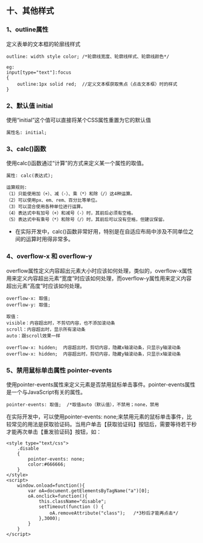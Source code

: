 ## 十、其他样式
### 1、outline属性
定义表单的文本框的轮廓线样式

    outline: width style color; /*轮廓线宽度、轮廓线样式、轮廓线颜色*/
    
    eg:
    input[type="text"]:focus
    {
        outline:1px solid red;  //定义文本框获取焦点（点击文本框）时的样式
    }
### 2、默认值 initial
使用“initial”这个值可以直接将某个CSS属性重置为它的默认值
    
    属性名: initial;
### 3、calc()函数
使用calc()函数通过“计算”的方式来定义某一个属性的取值。

    属性: calc(表达式);
    
    运算规则:
    （1）只能使用加（+）、减（-）、乘（*）和除（/）这4种运算。
    （2）可以使用px、em、rem、百分比等单位。
    （3）可以混合使用各种单位进行运算。
    （4）表达式中有加号（+）和减号（-）时，其前后必须有空格。
    （5）表达式中有乘号（*）和除号（/）时，其前后可以没有空格，但建议保留。
* 在实际开发中，calc()函数非常好用，特别是在自适应布局中涉及不同单位之间的运算时用得非常多。
### 4、overflow-x 和 overflow-y
overflow属性定义内容超出元素大小时应该如何处理，类似的，overflow-x属性用来定义内容超出元素“宽度”时应该如何处理，而overflow-y属性用来定义内容超出元素“高度”时应该如何处理。

    overflow-x: 取值;  
    overflow-y: 取值;
    
    取值：
    visible：内容超出时，不剪切内容，也不添加滚动条
    scroll：内容超出时，显示所有滚动条
    auto：跟scroll效果一样
    
    overflow-x: hidden;  内容超出时，剪切内容，隐藏x轴滚动条，只显示y轴滚动条
    overflow-x: hidden;  内容超出时，剪切内容，隐藏y轴滚动条，只显示x轴滚动条
### 5、禁用鼠标单击属性 pointer-events
使用pointer-events属性来定义元素是否禁用鼠标单击事件。pointer-events属性是一个与JavaScript有关的属性。

    pointer-events: 取值;  /*取值auto（默认值），不禁用；none，禁用
在实际开发中，可以使用pointer-events: none;来禁用元素的鼠标单击事件，比较常见的用法是获取验证码。当用户单击【获取验证码】按钮后，需要等待若干秒才能再次单击【重发验证码】按钮，如：
 
    <style type="text/css">
        .disable
        {
            pointer-events: none;
            color:#666666;
        }
    </style>
    <script>
        window.onload=function(){
            var oA=document.getElementsByTagName("a")[0];
            oA.onclick=function(){
                this.className="disable";
                setTimeout(function () {
                    oA.removeAttribute("class");   /*3秒后才能再点击*/
                },3000);
            }
        }
    </script>
    
